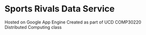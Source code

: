 # Sports Rivals Data Service

Hosted on Google App Engine
Created as part of UCD COMP30220 Distributed Computing class
